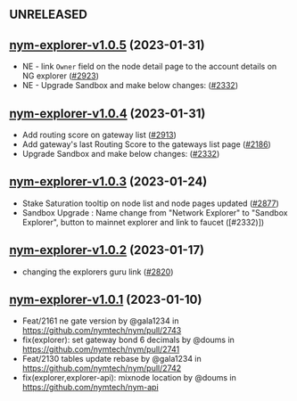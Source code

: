 ## UNRELEASED
## [nym-explorer-v1.0.5](https://github.com/nymtech/nym/tree/nym-explorer-v1.0.5) (2023-01-31)

- NE - link `Owner` field on the node detail page to the account details on NG explorer ([#2923])
- NE - Upgrade Sandbox and make below changes:  ([#2332])

[#2923]: https://github.com/nymtech/nym/issues/2923
[#2332]: https://github.com/nymtech/nym/issues/2332

## [nym-explorer-v1.0.4](https://github.com/nymtech/nym/tree/nym-explorer-v1.0.4) (2023-01-31)

- Add routing score on gateway list ([#2913])
- Add gateway's last Routing Score to the gateways list page ([#2186])
- Upgrade Sandbox and make below changes:  ([#2332])

[#2913]: https://github.com/nymtech/nym/pull/2913
[#2186]: https://github.com/nymtech/nym/issues/2186
[#2332]: https://github.com/nymtech/nym/issues/2332

## [nym-explorer-v1.0.3](https://github.com/nymtech/nym/tree/nym-explorer-v1.0.3) (2023-01-24)

- Stake Saturation tooltip on node list and node pages updated ([#2877])
- Sandbox Upgrade : Name change from "Network Explorer" to "Sandbox Explorer", button to mainnet explorer and link to faucet ([#2332)])

[#2877]: https://github.com/nymtech/nym/issues/2877
[#2332]: https://github.com/nymtech/nym/issues/2332

## [nym-explorer-v1.0.2](https://github.com/nymtech/nym/tree/nym-explorer-v1.0.2) (2023-01-17)

- changing the explorers guru link ([#2820]) 

[#2820]: https://github.com/nymtech/nym/pull/2820

## [nym-explorer-v1.0.1](https://github.com/nymtech/nym/tree/nym-explorer-v1.0.1) (2023-01-10)

- Feat/2161 ne gate version by @gala1234 in https://github.com/nymtech/nym/pull/2743
- fix(explorer): set gateway bond 6 decimals by @doums in https://github.com/nymtech/nym/pull/2741
- Feat/2130 tables update rebase by @gala1234 in https://github.com/nymtech/nym/pull/2742
- fix(explorer,explorer-api): mixnode location by @doums in https://github.com/nymtech/nym-api
